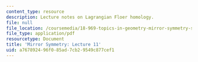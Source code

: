```yaml
---
content_type: resource
description: Lecture notes on Lagrangian Floer homology.
file: null
file_location: /coursemedia/18-969-topics-in-geometry-mirror-symmetry-spring-2009/a767892496f085ad7cb29549c877cef1_MIT18_969s09_lec11.pdf
file_type: application/pdf
resourcetype: Document
title: 'Mirror Symmetry: Lecture 11'
uid: a7678924-96f0-85ad-7cb2-9549c877cef1
---
```

